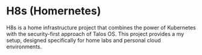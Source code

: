 # H8s (Homernetes)

H8s is a home infrastructure project that combines the power of Kubernetes with the security-first approach of Talos OS.
This project provides a my setup, designed specifically for home labs and personal cloud environments.

